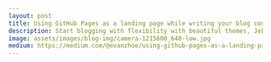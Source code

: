 ```yaml
---
layout: post
title: Using GitHub Pages as a landing page while writing your blog contents on Medium
description: Start blogging with flexibility with beautiful themes, Jekyll, custom domain and DNS provider of your choice.
image: assets/images/blog-img/camera-1215600_640-low.jpg
medium: https://medium.com/@evanzhoe/using-github-pages-as-a-landing-page-while-creating-blog-contents-on-medium-7efd4028bec0
---
```

